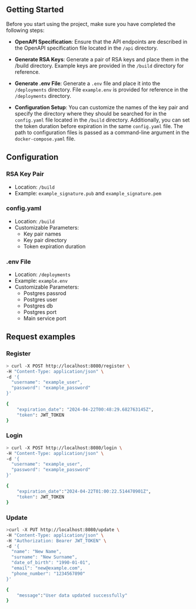 ## Getting Started

Before you start using the project, make sure you have completed the following steps:

* **OpenAPI Specification**: Ensure that the API endpoints are described in the OpenAPI specification file located in the `/api` directory.

* **Generate RSA Keys**: Generate a pair of RSA keys and place them in the /build directory. Example keys are provided in the `/build` directory for reference.

* **Generate .env File**: Generate a `.env` file and place it into the `/deployments` directory. File `example.env` is provided for reference in the `/deployments` directory.

* **Configuration Setup**: You can customize the names of the key pair and specify the directory where they should be searched for in the `config.yaml` file located in the `/build` directory. Additionally, you can set the token duration before expiration in the same `config.yaml` file. The path to configuration files is passed as a command-line argument in the `docker-compose.yaml` file.

## Configuration

### RSA Key Pair

* Location: `/build`
* Example: `example_signature.pub` and `example_signature.pem`

### config.yaml

* Location: `/build`
* Customizable Parameters:
  * Key pair names
  * Key pair directory
  * Token expiration duration

### .env File

* Location: `/deployments`
* Example: `example.env`
* Customizable Parameters:
  * Postgres passrod
  * Postgres user
  * Postgres db
  * Postgres port
  * Main service port

## Request examples

### Register

```bash
> curl -X POST http://localhost:8080/register \
-H "Content-Type: application/json" \
-d '{
  "username": "example_user",
  "password": "example_password"
}'

{
    "expiration_date": "2024-04-22T00:48:29.682763145Z",
    "token": JWT_TOKEN
}
```

### Login

```bash
> curl -X POST http://localhost:8080/login \
-H "Content-Type: application/json" \
-d '{
  "username": "example_user",
  "password": "example_password"
}'

{
    "expiration_date":"2024-04-22T01:00:22.514470901Z",
    "token": JWT_TOKEN
}
```

### Update

```bash
>curl -X PUT http://localhost:8080/update \
-H "Content-Type: application/json" \
-H "Authorization: Bearer JWT_TOKEN" \
-d '{
  "name": "New Name",
  "surname": "New Surname",
  "date_of_birth": "1990-01-01",
  "email": "new@example.com",
  "phone_number": "1234567890"
}'

{
    "message":"User data updated successfully"
}
```
